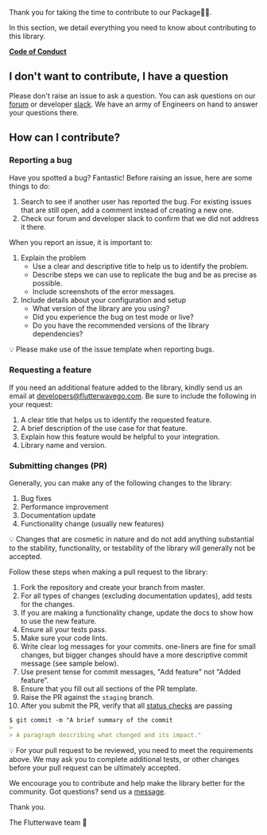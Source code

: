 Thank you for taking the time to contribute to our Package🙌🏾.

In this section, we detail everything you need to know about contributing to this library.


**[Code of Conduct](https://github.com/probot/template/blob/master/CODE_OF_CONDUCT.md)**

## **I don't want to contribute, I have a question**

Please don't raise an issue to ask a question. You can ask questions on our [forum](http://forum.flutterwave.com) or developer [slack](https://bit.ly/34Vkzcg). We have an army of Engineers on hand to answer your questions there.

## How can I contribute?

### Reporting a bug

Have you spotted a bug? Fantastic! Before raising an issue, here are some things to do:

1. Search to see if another user has reported the bug. For existing issues that are still open, add a comment instead of creating a new one.
2. Check our forum and developer slack to confirm that we did not address it there.

When you report an issue, it is important to:

1. Explain the problem
    - Use a clear and descriptive title to help us to identify the problem.
    - Describe steps we can use to replicate the bug and be as precise as possible.
    - Include screenshots of the error messages.
2. Include details about your configuration and setup
    - What version of the library are you using?
    - Did you experience the bug on test mode or live?
    - Do you have the recommended versions of the library dependencies?

<aside>

💡 Please make use of the issue template when reporting bugs.

</aside>

### Requesting a feature

If you need an additional feature added to the library, kindly send us an email at developers@flutterwavego.com. Be sure to include the following in your request:

1. A clear title that helps us to identify the requested feature.
2. A brief description of the use case for that feature.
3. Explain how this feature would be helpful to your integration.
4. Library name and version.

### Submitting changes (PR)

Generally, you can make any of the following changes to the library:

1. Bug fixes
2. Performance improvement
3. Documentation update
4. Functionality change (usually new features)

<aside>

💡 Changes that are cosmetic in nature and do not add anything substantial to the stability, functionality, or testability of the library will generally not be accepted.

</aside>

Follow these steps when making a pull request to the library:

1. Fork the repository and create your branch from master.
2. For all types of changes (excluding documentation updates), add tests for the changes.
3. If you are making a functionality change, update the docs to show how to use the new feature.
4. Ensure all your tests pass.
5. Make sure your code lints.
6. Write clear log messages for your commits. one-liners are fine for small changes, but bigger changes should have a more descriptive commit message (see sample below).
7. Use present tense for commit messages, "Add feature" not "Added feature”.
8. Ensure that you fill out all sections of the PR template.
9. Raise the PR against the `staging` branch.
10. After you submit the PR, verify that all [status checks](https://docs.github.com/en/pull-requests/collaborating-with-pull-requests/collaborating-on-repositories-with-code-quality-features/about-status-checks) are passing

```markdown
$ git commit -m "A brief summary of the commit
> 
> A paragraph describing what changed and its impact."
```

<aside>

💡 For your pull request to be reviewed, you need to meet the requirements above. We may ask you to complete additional tests, or other changes before your pull request can be ultimately accepted.

</aside>

We encourage you to contribute and help make the library better for the community. Got questions? send us a [message](https://bit.ly/34Vkzcg).

Thank you.

The Flutterwave team 🦋

